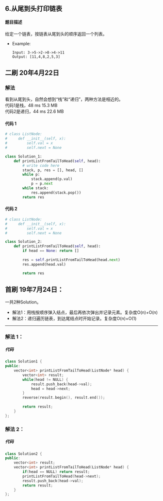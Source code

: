 ## 6.从尾到头打印链表
#### 题目描述
给定一个链表，按链表从尾到头的顺序返回一个列表。
- Example:
    ```
    Input: 3->5->2->8->4->11
    Output: [11,4,8,2,5,3]
    ```  

## 二刷 20年4月22日
### 解法
看到从尾到头，自然会想到“栈”和“递归”，两种方法是相近的。  
代码1是栈，48 ms	15.3 MB  
代码2是递归，44 ms	22.6 MB  
#### 代码 1
```python
# class ListNode:
#     def __init__(self, x):
#         self.val = x
#         self.next = None

class Solution_1:
    def printListFromTailToHead(self, head):
        # write code here
        stack, p, res = [], head, []
        while p:
            stack.append(p.val)
            p = p.next
        while stack:
            res.append(stack.pop())
        return res

```
#### 代码 2
```python
# class ListNode:
#     def __init__(self, x):
#         self.val = x
#         self.next = None

class Solution_2:
    def printListFromTailToHead(self, head):
        if head == None: return []
        
        res = self.printListFromTailToHead(head.next)
        res.append(head.val)

        return res

```

## 首刷 19年7月24日：
一共2种Solution。   
- 解法1：用栈按顺序弹入结点，最后再依次弹出并记录元素。复杂度O(n)+O(n)  
- 解法2：递归遍历链表，到达尾结点时开始记录。复杂度O(n)+O(1)

---
### 解法 1：

##### 代码
```cpp
class Solution1 {
public:
    vector<int> printListFromTailToHead(ListNode* head) {
        vector<int> result;
        while(head != NULL) {
            result.push_back(head->val);
            head = head->next;
        }
        reverse(result.begin(), result.end());
        
        return result;
    }
};
```
### 解法 2：
##### 代码
```cpp
class Solution2 {
public:
    vector<int> result;
    vector<int> printListFromTailToHead(ListNode* head) {
        if(head == NULL) return result;
        printListFromTailToHead(head->next);
        result.push_back(head->val);
        return result;
    }
};
```

